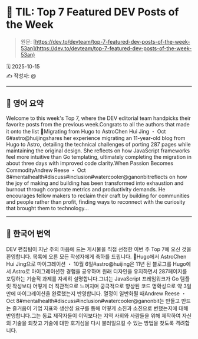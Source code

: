 # 📌 TIL: Top 7 Featured DEV Posts of the Week

> 원문: [https://dev.to/devteam/top-7-featured-dev-posts-of-the-week-53an](https://dev.to/devteam/top-7-featured-dev-posts-of-the-week-53an)

🗓 2025-10-15  
✍️ 작성자: @

---

## 🔹 영어 요약

Welcome to this week's Top 7, where the DEV editorial team handpicks their favorite posts from the previous week.Congrats to all the authors that made it onto the list 👏Migrating from Hugo to AstroChen Hui Jing ・ Oct 6#astro@huijingshares her experience migrating an 11-year-old blog from Hugo to Astro, detailing the technical challenges of porting 287 pages while maintaining the original design. She reflects on how JavaScript frameworks feel more intuitive than Go templating, ultimately completing the migration in about three days with improved code clarity.When Passion Becomes CommodityAndrew Reese ・ Oct 8#mentalhealth#discuss#inclusion#watercooler@ganonbitreflects on how the joy of making and building has been transformed into exhaustion and burnout through corporate metrics and productivity demands. He encourages fellow makers to reclaim their craft by building for communities and people rather than profit, finding ways to reconnect with the curiosity that brought them to technology...

---

## 🔸 한국어 번역

DEV 편집팀이 지난 주의 마음에 드는 게시물을 직접 선정한 이번 주 Top 7에 오신 것을 환영합니다. 목록에 오른 모든 작성자에게 축하를 드립니다. 👏Hugo에서 AstroChen Hui Jing으로 마이그레이션 ・ 10월 6일#astro@huijing은 11년 된 블로그를 Hugo에서 Astro로 마이그레이션한 경험을 공유하며 원래 디자인을 유지하면서 287페이지를 포팅하는 기술적 과제를 자세히 설명합니다.그녀는 JavaScript 프레임워크가 Go 템플릿 작성보다 어떻게 더 직관적으로 느껴지며 궁극적으로 향상된 코드 명확성으로 약 3일 만에 마이그레이션을 완료했는지 반영합니다. 열정이 일반화될 때Andrew Reese ・ Oct 8#mentalhealth#discuss#inclusion#watercooler@ganonbit는 만들고 만드는 즐거움이 기업 지표와 생산성 요구를 통해 어떻게 소진과 소진으로 변했는지에 대해 반영합니다.그는 동료 제작자들이 이익보다는 지역 사회와 사람들을 위해 제작하여 자신의 기술을 되찾고 기술에 대한 호기심을 다시 불러일으킬 수 있는 방법을 찾도록 격려합니다.
